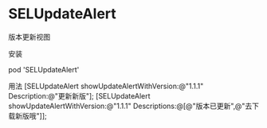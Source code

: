 # SELUpdateAlert
  版本更新视图

安装

pod  'SELUpdateAlert'


用法
[SELUpdateAlert showUpdateAlertWithVersion:@"1.1.1" Description:@"更新新版"];
[SELUpdateAlert showUpdateAlertWithVersion:@"1.1.1" Descriptions:@[@"版本已更新",@"去下载新版哦"]];





